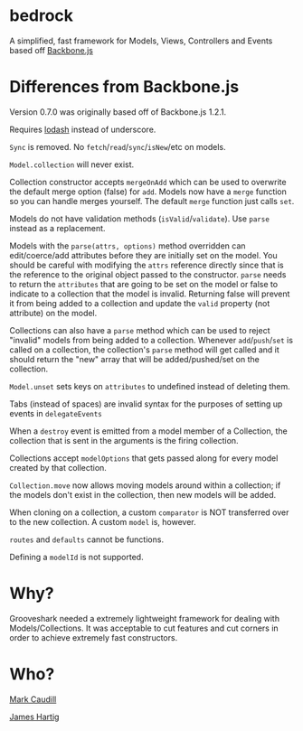 bedrock
=======

A simplified, fast framework for Models, Views, Controllers and Events based off [Backbone.js](https://github.com/jashkenas/backbone)

# Differences from Backbone.js

Version 0.7.0 was originally based off of Backbone.js 1.2.1.

Requires [lodash](https://github.com/lodash/lodash) instead of underscore.

`Sync` is removed. No `fetch`/`read`/`sync`/`isNew`/etc on models.

`Model.collection` will never exist.

Collection constructor accepts `mergeOnAdd` which can be used to overwrite the default merge option (false) for `add`. Models now have a
`merge` function so you can handle merges yourself. The default `merge` function just calls `set`.

Models do not have validation methods (`isValid`/`validate`). Use `parse` instead as a replacement.

Models with the `parse(attrs, options)` method overridden can edit/coerce/add attributes before they are initially set on the model. You should
be careful with modifying the `attrs` reference directly since that is the reference to the original object passed to the constructor. `parse`
needs to return the `attributes` that are going to be set on the model or false to indicate to a collection that the model is invalid. Returning
false will prevent it from being added to a collection and update the `valid` property (not attribute) on the model.

Collections can also have a `parse` method which can be used to reject "invalid" models from being added to a collection. Whenever
`add`/`push`/`set` is called on a collection, the collection's `parse` method will get called and it should return the "new" array that will be 
added/pushed/set on the collection.

`Model.unset` sets keys on `attributes` to undefined instead of deleting them.

Tabs (instead of spaces) are invalid syntax for the purposes of setting up events in `delegateEvents`

When a `destroy` event is emitted from a model member of a Collection, the collection that is sent in the arguments is the firing collection.

Collections accept `modelOptions` that gets passed along for every model created by that collection.

`Collection.move` now allows moving models around within a collection; if the models don't exist in the collection, then new models will be added.

When cloning on a collection, a custom `comparator` is NOT transferred over to the new collection. A custom `model` is, however.

`routes` and `defaults` cannot be functions.

Defining a `modelId` is not supported.

# Why?

Grooveshark needed a extremely lightweight framework for dealing with Models/Collections. It was acceptable to cut features and cut corners
in order to achieve extremely fast constructors.

# Who?

[Mark Caudill](https://github.com/mc0/)

[James Hartig](https://github.com/fastest963/)
